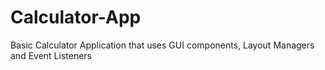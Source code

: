 # Calculator-App
Basic Calculator Application that uses GUI components, Layout Managers and Event Listeners
